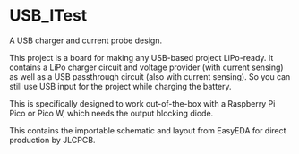 # USB_ITest
A USB charger and current probe design.

This project is a board for making any USB-based project LiPo-ready. It contains a LiPo charger circuit and voltage provider (with current sensing) as well as a USB passthrough circuit (also with current sensing). So you can still use USB input for the project while charging the battery.

This is specifically designed to work out-of-the-box with a Raspberry Pi Pico or Pico W, which needs the output blocking diode.

This contains the importable schematic and layout from EasyEDA for direct production by JLCPCB.
